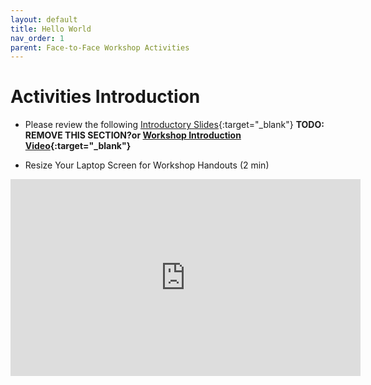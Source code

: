 ```yaml
---
layout: default
title: Hello World
nav_order: 1
parent: Face-to-Face Workshop Activities
---
```


# Activities Introduction

- Please review the following [Introductory Slides](https://goo.gl/6BaeTh){:target="_blank"} **TODO: REMOVE THIS SECTION?or [Workshop Introduction Video](https://www.youtube.com/watch?v=0LHKWZ18UEc){:target="_blank"}**


- Resize Your Laptop Screen for Workshop Handouts (2 min)
<iframe width="560" height="315" src="https://www.youtube.com/embed/Igk5hZUfzN0" title="YouTube video player" frameborder="0" allow="accelerometer; autoplay; clipboard-write; encrypted-media; gyroscope; picture-in-picture" allowfullscreen></iframe>
